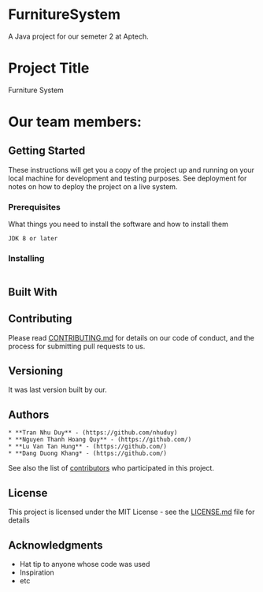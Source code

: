 # FurnitureSystem
A Java project for our semeter 2 at Aptech.
# Project Title
Furniture System
# Our team members:

## Getting Started
These instructions will get you a copy of the project up and running on your local machine for development and testing purposes. See deployment for notes on how to deploy the project on a live system.

### Prerequisites
What things you need to install the software and how to install them
```
JDK 8 or later 
```
### Installing
```
```
## Built With

## Contributing
Please read [CONTRIBUTING.md](#) for details on our code of conduct, and the process for submitting pull requests to us.

## Versioning
It was last version built by our.

## Authors
```
* **Tran Nhu Duy** - (https://github.com/nhuduy)
* **Nguyen Thanh Hoang Quy** - (https://github.com/)
* **Lu Van Tan Hung** - (https://github.com/)
* **Dang Duong Khang* - (https://github.com/)
```
See also the list of [contributors](https://github.com/nhuduy/FurnitureSystem/contributors) who participated in this project.

## License
This project is licensed under the MIT License - see the [LICENSE.md](https://github.com/nhuduy/FurnitureSystem/blob/master/LICENSE) file for details

## Acknowledgments
* Hat tip to anyone whose code was used
* Inspiration
* etc
